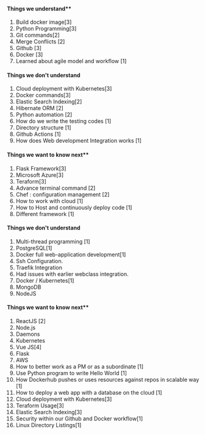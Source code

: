 #### Things we understand**

1. Build docker image[3]
2. Python Programming[3]
3. Git commands[2]
4. Merge Conflicts [2]
5. Github [3]
6. Docker [3]
8. Learned about agile model and workflow [1]



#### Things we don't understand
1. Cloud deployment with Kubernetes[3]
2. Docker commands[3]
3. Elastic Search Indexing[2]
4. Hibernate ORM [2]
5. Python automation [2]
6.  How do we write the testing codes [1]
7.  Directory structure [1]
8.  Github Actions [1]
9.  How does Web development Integration works [1]

#### Things we want to know next**
1. Flask Framework[3]
2. Microsoft Azure[3]
3. Teraform[3]
5. Advance terminal command [2]
6. Chef : configuration management [2]
7. How to work with cloud [1]
8. How to Host and continuously deploy code [1]
9. Different framework [1]



#### Things we don't understand
1. Multi-thread programming [1]
2. PostgreSQL[1]
3. Docker full web-application development[1]
4. Ssh Configuration.
5. Traefik Integration
6. Had issues with earlier webclass integration.
7. Docker / Kubernetes[1]
8. MongoDB
9. NodeJS

#### Things we want to know next**

1.  ReactJS [2]
2.  Node.js
3.  Daemons
4.  Kubernetes
5.  Vue JS[4]
6.  Flask
7.  AWS
1.  How to better work as a PM or as a subordinate [1]
2.  Use Python program to write Hello World [1]
3.  How Dockerhub pushes or uses resources against repos in scalable way [1] 
4.  How to deploy a web app with a database on the cloud [1]
5.  Cloud deployment with Kubernetes[3]
6.  Teraform Usage[3]
7.  Elastic Search Indexing[3]
8. Security within our Github and Docker workflow[1]
9. Linux Directory Listings[1]

